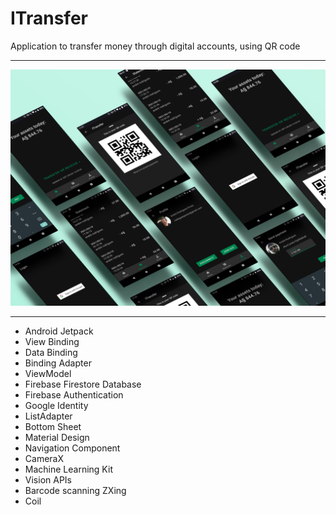 # ITransfer

Application to transfer money through digital accounts, using QR code

---

<img src="https://raw.githubusercontent.com/rodriguesporan/ITransfer/main/images/app-screen-mock-up.jpg">

---

* Android Jetpack
* View Binding
* Data Binding
* Binding Adapter
* ViewModel
* Firebase Firestore Database
* Firebase Authentication
* Google Identity
* ListAdapter
* Bottom Sheet
* Material Design
* Navigation Component
* CameraX
* Machine Learning Kit
* Vision APIs
* Barcode scanning ZXing
* Coil
